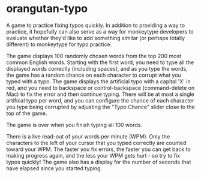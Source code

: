 # orangutan-typo
A game to practice fixing typos quickly.  In addition to providing a way to practice, it hopefully can also serve as a way for monkeytype developers to evaluate whether they'd like to add something similar (or perhaps totally different) to monkeytype for typo practice. 

The game displays 100 randomly chosen words from the top 200 most common English words.  Starting with the first word, you need to type all the displayed words correctly (including spaces), and as you type the words, the game has a random chance on each character to corrupt what you typed with a typo.  The game displays the artificial typo with a capital 'X' in red, and you need to backspace or control-backspace (command-delete on Mac) to fix the error and then continue typing.  There will be at most a single artifical typo per word, and you can configure the chance of each character you type being corrupted by adjusting the "Typo Chance" slider close to the top of the game.

The game is over when you finish typing all 100 words.

There is a live read-out of your words per minute (WPM).  Only the characters to the left of your cursor that you typed correctly are counted toward your WPM.  The faster you fix errors, the faster you can get back to making progress again, and the less your WPM gets hurt - so try to fix typos quickly!  The game also has a display for the number of seconds that have elapsed since you started typing.
